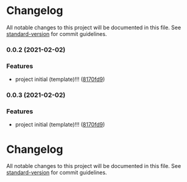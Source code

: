 # Changelog

All notable changes to this project will be documented in this file. See [standard-version](https://github.com/conventional-changelog/standard-version) for commit guidelines.

### 0.0.2 (2021-02-02)


### Features

* project initial (template)!!! ([8170fd9](https://github.com/LinkXSystem/shape/commit/8170fd9b8187f24a942d0ab9593246edee2723f7))

### 0.0.3 (2021-02-02)


### Features

* project initial (template)!!! ([8170fd9](https://github.com/LinkXSystem/shape/commit/8170fd9b8187f24a942d0ab9593246edee2723f7))

# Changelog

All notable changes to this project will be documented in this file. See [standard-version](https://github.com/conventional-changelog/standard-version) for commit guidelines.

